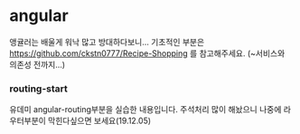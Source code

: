 # angular
앵귤러는 배울게 워낙 많고 방대하다보니... 기초적인 부분은 https://github.com/ckstn0777/Recipe-Shopping 를 참고해주세요.
(~서비스와 의존성 전까지...)

### routing-start
유데미 angular-routing부분을 실습한 내용입니다. 주석처리 많이 해놨으니 나중에 라우터부분이 막힌다싶으면 보세요(19.12.05)
